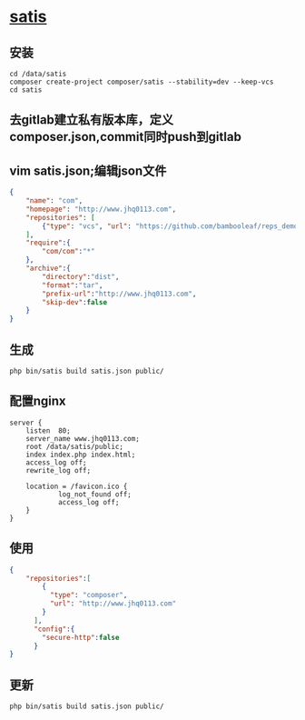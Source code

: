 # [satis](https://github.com/AOEpeople/composer-satis-builder)

## 安装
```shell
cd /data/satis
composer create-project composer/satis --stability=dev --keep-vcs
cd satis
```

## 去gitlab建立私有版本库，定义composer.json,commit同时push到gitlab

## vim satis.json;编辑json文件
```json
{
    "name": "com",
    "homepage": "http://www.jhq0113.com",
    "repositories": [
        {"type": "vcs", "url": "https://github.com/bambooleaf/reps_demo.git"}
    ],
    "require":{
        "com/com":"*"
    },
    "archive":{
        "directory":"dist",
        "format":"tar",
        "prefix-url":"http://www.jhq0113.com",
        "skip-dev":false
    }
}
```

## 生成
```shell
php bin/satis build satis.json public/
```

## 配置nginx
```nginx
server {
    listen  80;
    server_name www.jhq0113.com;
    root /data/satis/public;
    index index.php index.html;
    access_log off;
    rewrite_log off;
    
    location = /favicon.ico {
            log_not_found off;
            access_log off;
    }
}
```

## 使用
```json
{
    "repositories":[
        {
          "type": "composer",
          "url": "http://www.jhq0113.com"
        }
      ],
      "config":{
        "secure-http":false
      }
}

```

## 更新
```shell
php bin/satis build satis.json public/
```

